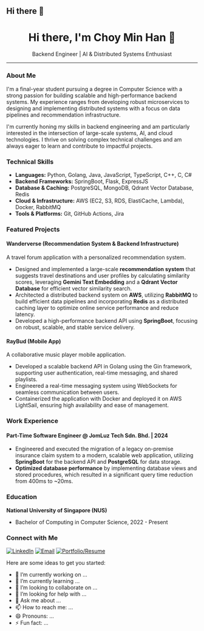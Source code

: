 ## Hi there 👋


<div align="center">
  <h1>Hi there, I'm Choy Min Han 👋</h1>
  <p>Backend Engineer | AI & Distributed Systems Enthusiast</p>
</div>

---

### **About Me**

I'm a final-year student pursuing a degree in Computer Science with a strong passion for building scalable and high-performance backend systems. My experience ranges from developing robust microservices to designing and implementing distributed systems with a focus on data pipelines and recommendation infrastructure.

I'm currently honing my skills in backend engineering and am particularly interested in the intersection of large-scale systems, AI, and cloud technologies. I thrive on solving complex technical challenges and am always eager to learn and contribute to impactful projects.

### **Technical Skills**

* **Languages:** Python, Golang, Java, JavaScript, TypeScript, C++, C, C#
* **Backend Frameworks:** SpringBoot, Flask, ExpressJS
* **Database & Caching:** PostgreSQL, MongoDB, Qdrant Vector Database, Redis
* **Cloud & Infrastructure:** AWS (EC2, S3, RDS, ElastiCache, Lambda), Docker, RabbitMQ
* **Tools & Platforms:** Git, GitHub Actions, Jira

### **Featured Projects**

#### **Wanderverse (Recommendation System & Backend Infrastructure)**

A travel forum application with a personalized recommendation system.
* Designed and implemented a large-scale **recommendation system** that suggests travel destinations and user profiles by calculating similarity scores, leveraging **Gemini Text Embedding** and a **Qdrant Vector Database** for efficient vector similarity search.
* Architected a distributed backend system on **AWS**, utilizing **RabbitMQ** to build efficient data pipelines and incorporating **Redis** as a distributed caching layer to optimize online service performance and reduce latency.
* Developed a high-performance backend API using **SpringBoot**, focusing on robust, scalable, and stable service delivery.

#### **RayBud (Mobile App)**

A collaborative music player mobile application.
* Developed a scalable backend API in Golang using the Gin framework, supporting user authentication, real-time messaging, and shared playlists.
* Engineered a real-time messaging system using WebSockets for seamless communication between users.
* Containerized the application with Docker and deployed it on AWS LightSail, ensuring high availability and ease of management.

### **Work Experience**

#### **Part-Time Software Engineer @ JomLuz Tech Sdn. Bhd.** | 2024
* Engineered and executed the migration of a legacy on-premise insurance claim system to a modern, scalable web application, utilizing **SpringBoot** for the backend API and **PostgreSQL** for data storage.
* **Optimized database performance** by implementing database views and stored procedures, which resulted in a significant query time reduction from 400ms to ~20ms.

### **Education**

**National University of Singapore (NUS)**
* Bachelor of Computing in Computer Science, 2022 - Present

### **Connect with Me**

[![LinkedIn](https://img.shields.io/badge/LinkedIn-%230077B5.svg?logo=linkedin&logoColor=white)](https://www.linkedin.com/in/yourprofile)
[![Email](https://img.shields.io/badge/Email-D14836?logo=gmail&logoColor=white)](mailto:youremail@example.com)
[![Portfolio/Resume](https://img.shields.io/badge/Resume-PDF-red)](/path/to/your/resume.pdf)

Here are some ideas to get you started:

- 🔭 I’m currently working on ...
- 🌱 I’m currently learning ...
- 👯 I’m looking to collaborate on ...
- 🤔 I’m looking for help with ...
- 💬 Ask me about ...
- 📫 How to reach me: ...
- 😄 Pronouns: ...
- ⚡ Fun fact: ...

